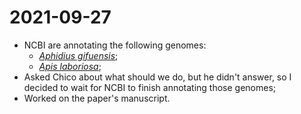 # 2021-09-27

- NCBI are annotating the following genomes:
	- [*Aphidius gifuensis*](https://www.ncbi.nlm.nih.gov/genome/?term=txid684658[orgn]);
	- [*Apis laboriosa*](https://www.ncbi.nlm.nih.gov/genome/?term=txid183418[orgn]);
- Asked Chico about what should we do, but he didn't answer, so I decided to wait for NCBI to finish annotating those genomes;
- Worked on the paper's manuscript.